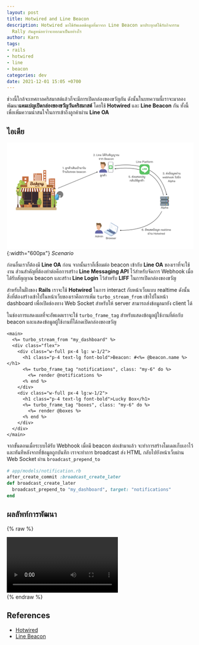 ```yaml
---
layout: post
title: Hotwired and Line Beacon
description: Hotwired มาใช้อัพเดตข้อมูลที่มาจาก Line Beacon มาประยุกต์ใช้กับกิจกรรม
  Rally กันดูหน่อยว่าจะออกมาเป็นอย่างไร
author: Karn
tags:
- rails
- hotwired
- line
- beacon
categories: dev
date: 2021-12-01 15:05 +0700
---
```

ช่วงนี้ใกล้จะเทศกาลคริสมาสต์แล้วก็จะมีการเปิดกล่องของขวัญกัน ดังนั้นในบทความนี้เราจะมาลองพัฒนา**แคมเปญเปิดกล่องของขวัญวันคริสมาสต์** โดยใช้ **Hotwired** และ **Line Beacon** กัน ทั้งนี้เพื่อเพิ่มความน่าสนใจในการเข้าถึงลูกค้าผ่าน **Line OA**

## ไอเดีย

![](/assets/images/posts/2021/hotwired-and-line-beacon/scenario.png){:width="600px"}
*Scenario*

ก่อนอื่นเราก็ต้องมี **Line OA** ก่อน จากนั้นเราก็เชื่อมต่อ beacon เข้ากับ **Line OA** ของเราที่จะใช้งาน ส่วนสำคัญที่ต้องทำต่อคือการสร้าง **Line Messaging API** ไว้สำหรับจัดการ Webhook เมื่อได้รับสัญญาณ beacon และสร้าง **Line Login** ไว้สำหรับ **LIFF** ในการเปิดกล่องของขวัญ

สำหรับในฝั่งของ **Rails** เราจะใช้ **Hotwired** ในการ interact กับหน้าเว็บแบบ realtime ดังนั้นสิ่งที่ต้องสร้างเข้าไปในหน้าเว็บของเราคือการเพิ่ม `turbo_stream_from` เข้าไปในหน้า dashboard เพื่อเปิดช่องทาง Web Socket สำหรับให้ server สามารถส่งข้อมูลมายัง client ได้

ในช่องการแสดงผลที่จะอัพเดตเราจะใช้ `turbo_frame_tag` สำหรับแสดงข้อมูลผู้ใช้งานที่ต่อกับ beacon และแสดงข้อมูลผู้ใช้งานที่ได้กดเปิดกล่องของขวัญ

```erb
<main>
  <%= turbo_stream_from "my_dashboard" %>
  <div class="flex">
    <div class="w-full px-4 lg: w-1/2">
      <h1 class="p-4 text-lg font-bold">Beacon: #<%= @beacon.name %></h1>
      <%= turbo_frame_tag "notifications", class: "my-6" do %>
        <%= render @notifications %>
      <% end %>
    </div>
    <div class="w-full px-4 lg:w-1/2">
      <h1 class="p-4 text-lg font-bold">Lucky Box</h1>
      <%= turbo_frame_tag "boxes", class: "my-6" do %>
        <%= render @boxes %>
      <% end %>
    </div>
  </div>
</main>
```

จากขั้นตอนเมื่อระบบได้รับ Webhook เมื่อมี beacon ต่อเข้ามาแล้ว จะทำการสร้างโมเดลเก็บเอาไว้ และทันทีหลังจากที่ข้อมูลถูกบันทึก เราจะทำการ broadcast ส่ง HTML กลับไปยังหน้าเว็บผ่าน Web Socket ผ่าน `broadcast_prepend_to`

```rb
# app/models/notification.rb
after_create_commit :broadcast_create_later
def broadcast_create_later
  broadcast_prepend_to "my_dashboard", target: "notifications"
end
```

## ผลลัพท์การพัฒนา

{% raw %}
<div class="my-8">
  <video controls playsinline>
    <source src="/assets/videos/hotwired_and_line_beacon.mov" type="video/mp4">
  </video>
</div>
{% endraw %}

## References
- [Hotwired](https://hotwired.dev/)
- [Line Beacon](https://developers.line.biz/en/docs/messaging-api/using-beacons/)

